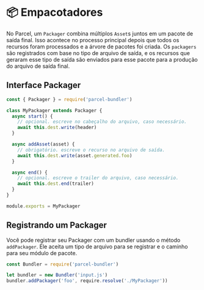 # 📦 Empacotadores

No Parcel, um `Packager` combina múltiplos `Asset`s juntos em um pacote de saída final. Isso acontece no processo principal depois que todos os recursos foram processados ​​e a árvore de pacotes foi criada. Os `packagers` são registrados com base no tipo de arquivo de saída, e os recursos que geraram esse tipo de saída são enviados para esse pacote para a produção do arquivo de saída final.

## Interface Packager

```javascript
const { Packager } = require('parcel-bundler')

class MyPackager extends Packager {
  async start() {
    // opcional. escreve no cabeçalho do arquivo, caso necessário.
    await this.dest.write(header)
  }

  async addAsset(asset) {
    // obrigatório. escreve o recurso no arquivo de saída.
    await this.dest.write(asset.generated.foo)
  }

  async end() {
    // opcional. escreve o trailer do arquivo, caso necessário.
    await this.dest.end(trailer)
  }
}

module.exports = MyPackager
```

## Registrando um Packager

Você pode registrar seu Packager com um bundler usando o método `addPackager`. Ele aceita um tipo de arquivo para se registrar e o caminho para seu módulo de pacote.

```javascript
const Bundler = require('parcel-bundler')

let bundler = new Bundler('input.js')
bundler.addPackager('foo', require.resolve('./MyPackager'))
```

